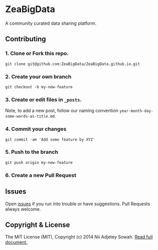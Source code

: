 ZeaBigData
==============

A community curated data sharing platform.

## Contributing

### 1. Clone or Fork this repo.
```
git clone git@github.com:ZeaBigData/ZeaBigData.github.io.git
```

### 2. Create your own branch
```
git checkout -b my-new-feature
```
### 3. Create or edit files in `_posts`.
Note, to add a new post, follow our naming convention `year-month-day-some-words-as-title.md`.

### 4. Commit your changes
```
git commit -am 'Add some feature by XYZ'
```

### 5. Push to the branch
```
git push origin my-new-feature
```

### 6. Create a new Pull Request

## Issues
Open [issues](https://github.com/ZeaBigData/ZeaBigData.github.io/issues) if you run into trouble or have suggestions. Pull Requests always welcome.

## Copyright & License
The MIT License (MIT), Copyright (c) 2014 Nii Adjetey Sowah. [Read full document.](LICENSE)
